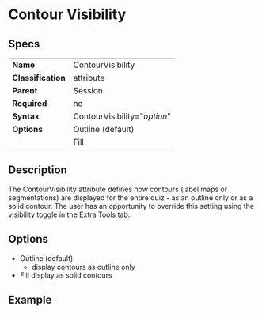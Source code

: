 # Contour Visibility

## Specs

| |  |
|---| ---|
| **Name** | ContourVisibility |
| **Classification** | attribute |
| **Parent** | Session |
| **Required** | no |
| **Syntax** | ContourVisibility="*option*" |
| **Options** | Outline (default) |
|             | Fill |


## Description
The ContourVisibility attribute defines how contours  (label maps or segmentations) are displayed for the
entire quiz - as an outline only or as a solid contour.
The user has an opportunity to override this setting using the visibility toggle in 
the [Extra Tools tab](../../../user/extratools.md).

## Options

- Outline (default)
  - display contours as outline only
- Fill 
   display as solid contours

## Example

